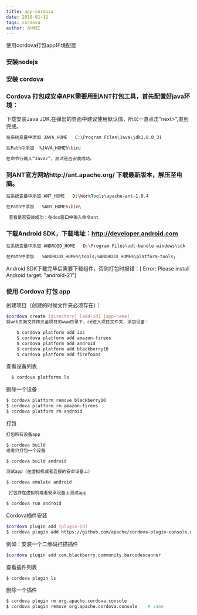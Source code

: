 ```yaml
---
title: app-cordova
date: 2018-01-12
tags: cordova
author: 孙继红
---
```

使用cordova打包app环境配置
### 安装nodejs

### 安装 cordova
### Cordova 打包成安卓APK需要用到ANT打包工具，首先配置好java环境：

下载安装Java JDK,在弹出的界面中建议使用默认值，所以一直点击“next>”,直到完成。

```bash
在系统变量中添加 JAVA_HOME   C:\Program Files\Java\jdk1.8.0_31
```

```bash
在Path中添加  %JAVA_HOME%\bin;
```

```bash
在命令行输入“Javac”，测试是否安装成功。
```



### 到ANT官方网站http://ant.apache.org/ 下载最新版本，解压至电脑。

```bash
在系统变量中添加 ANT_HOME   D:\WorkTools\apache-ant-1.9.4
```

```bash
在Path中添加   %ANT_HOME%\bin\
```

```bash
 查看是否安装成功：在dos窗口中输入命令ant
```


### 下载Android SDK，下载地址：http://developer.android.com

```bash
在系统变量中添加 ANDROID_HOME   D:\Program Files\adt-bundle-windows\sdk
```

```bash
在Path中添加   %ANDROID_HOME%\tools;%ANDROID_HOME%\platform-tools;
```

 Android SDK下载完毕后需要下载组件，否则打包时报错：[ Error: Please install Android target: "android-21"]



### 使用 Cordova 打包 app

创建项目（创建的时候文件夹必须存在）：

```bash
$cordova create [directory] [add-id] [app-name]
将web页面文件拷贝至项目的www目录下，cd进入项目文件夹，添加设备：

    $ cordova platform add ios
    $ cordova platform add amazon-fireos
    $ cordova platform add android
    $ cordova platform add blackberry10
    $ cordova platform add firefoxos
```
查看设备列表
```bash
  $ cordova platforms ls
```

删除一个设备

```bash
$ cordova platform remove blackberry10
$ cordova platform rm amazon-fireos
$ cordova platform rm android
```

打包
```bash
打包所有设备app

$ cordova build
或者只打包一个设备

$ cordova build android
```

```bash
测试app（在虚拟机或者连接的安卓设备上）

$ cordova emulate android

 打包并在虚拟机或者安卓设备上测试app

$ cordova run android
```

Cordova插件安装
```bash
$cordova plugin add [plugin-id]
$ cordova plugin add https://github.com/apache/cordova-plugin-console.git
```

例如：安装一个二维码扫描插件

```bash
$cordova plugin add com.blackberry.community.barcodescanner
```

查看插件列表

```bash
$ cordova plugin ls
```

删除一个插件

```bash
$ cordova plugin rm org.apache.cordova.console
$ cordova plugin remove org.apache.cordova.console    # same
```

